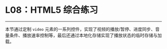 # L08：HTML5 综合练习

---

本节通过定制 `video` 元素的一系列控件，实现了视频的播放/暂停、进度同步、音量条件、播放速率控制等，最后还通过本地化存储实现了播放状态的临时存储与加载。